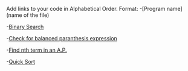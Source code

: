 Add links to your code in Alphabetical Order.
Format:
-[Program name](name of the file)

-[Binary Search](Binary_Search.c)

-[Check for balanced paranthesis expression](Check_balanced_paranthesis.c)

-[Find nth term in an A.P.](AP.c)

-[Quick Sort](Quick_Sort.c)


